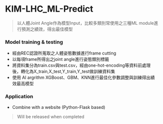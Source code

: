 # KIM-LHC_ML-Predict	
> 以人體Joint Angle作為模型Input，比較多類別常使用之三種ML module進行預測之績效，得出最佳模型
### Model training & testing ######
  * 經由REC認證所蒐取之人體姿態數據進行frame cutting
  * 以每項frame所得出之joint angle進行姿態類別標籤
  * 將資料集分為train.csv與test.csv，經由one-hot-encoding等資料前處理後，轉化為X_train,X_test,Y_train,Y_test做訓練資料集
  * 使用 AI argrithm XGBoost、GBM、KNN進行最佳化參數調整與訓練得出績效最高模型
### Application ######
  * Combine with a website (Python-Flask based)


> Will be released when completed

